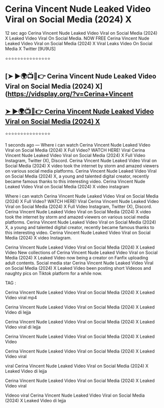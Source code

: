 ﻿# Cerina Vincent Nude Leaked Video Viral on Social Media (2024) X



12 sec ago Cerina Vincent Nude Leaked Video Viral on Social Media (2024) X Leaked Video Viral On Social Media. NOW FREE Cerina Vincent Nude Leaked Video Viral on Social Media (2024) X Viral Leaks Video On Social Media X Twitter [9U9US]

⭐⭐⭐⭐⭐⭐⭐⭐⭐⭐⭐⭐⭐⭐⭐

## [➤ ►🌍📺📱👉 Cerina Vincent Nude Leaked Video Viral on Social Media (2024) X](https://vidsplay.org/?v=Cerina+Vincent

## [➤ ►🌍📺📱👉 Cerina Vincent Nude Leaked Video Viral on Social Media (2024) X](https://vidsplay.org/?v=Cerina+Vincent)


⭐⭐⭐⭐⭐⭐⭐⭐⭐⭐⭐⭐⭐⭐⭐



1 seconds ago — Where i can watch Cerina Vincent Nude Leaked Video Viral on Social Media (2024) X Full Video? WATCH HERE! Viral Cerina Vincent Nude Leaked Video Viral on Social Media (2024) X Full Video Instagram, Twitter (X), Discord. Cerina Vincent Nude Leaked Video Viral on Social Media (2024) X video took the internet by storm and amazed viewers on various social media platforms. Cerina Vincent Nude Leaked Video Viral on Social Media (2024) X, a young and talented digital creator, recently became famous thanks to this interesting video. Cerina Vincent Nude Leaked Video Viral on Social Media (2024) X video instagram

Where i can watch Cerina Vincent Nude Leaked Video Viral on Social Media (2024) X Full Video? WATCH HERE! Viral Cerina Vincent Nude Leaked Video Viral on Social Media (2024) X Full Video Instagram, Twitter (X), Discord. Cerina Vincent Nude Leaked Video Viral on Social Media (2024) X video took the internet by storm and amazed viewers on various social media platforms. Cerina Vincent Nude Leaked Video Viral on Social Media (2024) X, a young and talented digital creator, recently became famous thanks to this interesting video. Cerina Vincent Nude Leaked Video Viral on Social Media (2024) X video Instagram.

Cerina Vincent Nude Leaked Video Viral on Social Media (2024) X Leaked Video New collections of Cerina Vincent Nude Leaked Video Viral on Social Media (2024) X Leaked Video now being a creator on Fanfix uploading adult contents. Social media star Cerina Vincent Nude Leaked Video Viral on Social Media (2024) X Leaked Video been posting short Videoos and naughty pics on Tiktok platform for a while now.

TAG :

 

Cerina Vincent Nude Leaked Video Viral on Social Media (2024) X Leaked Video viral mp4

 

Cerina Vincent Nude Leaked Video Viral on Social Media (2024) X Leaked Video di lejja

 

Cerina Vincent Nude Leaked Video Viral on Social Media (2024) X Leaked Video viral di lejja

 

Cerina Vincent Nude Leaked Video Viral on Social Media (2024) X Leaked Video

 

Cerina Vincent Nude Leaked Video Viral on Social Media (2024) X Leaked Video viral

 

viral Cerina Vincent Nude Leaked Video Viral on Social Media (2024) X Leaked Video di lejja

 

Cerina Vincent Nude Leaked Video Viral on Social Media (2024) X Leaked Video viral

 

Videoo viral Cerina Vincent Nude Leaked Video Viral on Social Media (2024) X Leaked Video di lejja
